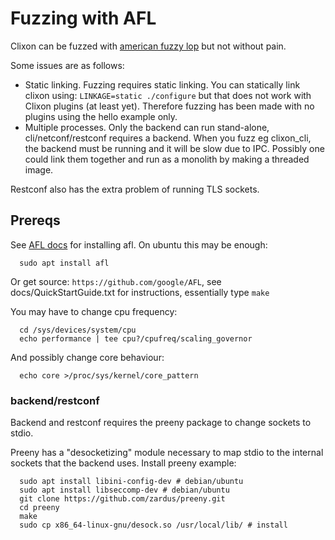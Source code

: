 # Fuzzing with AFL

Clixon can be fuzzed with [american fuzzy lop](https://github.com/google/AFL/releases) but not without pain.

Some issues are as follows:
- Static linking. Fuzzing requires static linking. You can statically link clixon using: `LINKAGE=static ./configure` but that does not work with Clixon plugins (at least yet). Therefore fuzzing has been made with no plugins using the hello example only.
- Multiple processes. Only the backend can run stand-alone, cli/netconf/restconf requires a backend. When you fuzz eg clixon_cli, the backend must be running and it will be slow due to IPC. Possibly one could link them together and run as a monolith by making a threaded image.

Restconf also has the extra problem of running TLS sockets.

## Prereqs

See [AFL docs](https://afl-1.readthedocs.io/en/latest) for installing afl.
On ubuntu this may be enough:
```
  sudo apt install afl
```

Or get source: `https://github.com/google/AFL`, see
docs/QuickStartGuide.txt for instructions, essentially type `make`

You may have to change cpu frequency:
```
  cd /sys/devices/system/cpu
  echo performance | tee cpu?/cpufreq/scaling_governor
```

And possibly change core behaviour:
```
  echo core >/proc/sys/kernel/core_pattern
```

### backend/restconf

Backend and restconf requires the preeny package to change sockets to stdio. 

Preeny has a "desocketizing" module necessary to map stdio to the internal sockets that the backend uses. Install preeny example:
```
  sudo apt install libini-config-dev # debian/ubuntu
  sudo apt install libseccomp-dev # debian/ubuntu
  git clone https://github.com/zardus/preeny.git
  cd preeny
  make
  sudo cp x86_64-linux-gnu/desock.so /usr/local/lib/ # install
```

